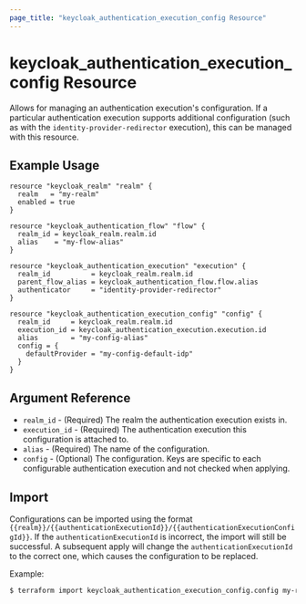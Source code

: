 ```yaml
---
page_title: "keycloak_authentication_execution_config Resource"
---
```


# keycloak\_authentication\_execution\_config Resource

Allows for managing an authentication execution's configuration. If a particular authentication execution supports additional
configuration (such as with the `identity-provider-redirector` execution), this can be managed with this resource.

## Example Usage

```hcl
resource "keycloak_realm" "realm" {
  realm   = "my-realm"
  enabled = true
}

resource "keycloak_authentication_flow" "flow" {
  realm_id = keycloak_realm.realm.id
  alias    = "my-flow-alias"
}

resource "keycloak_authentication_execution" "execution" {
  realm_id          = keycloak_realm.realm.id
  parent_flow_alias = keycloak_authentication_flow.flow.alias
  authenticator     = "identity-provider-redirector"
}

resource "keycloak_authentication_execution_config" "config" {
  realm_id     = keycloak_realm.realm.id
  execution_id = keycloak_authentication_execution.execution.id
  alias        = "my-config-alias"
  config = {
    defaultProvider = "my-config-default-idp"
  }
}
```

## Argument Reference

- `realm_id` - (Required) The realm the authentication execution exists in.
- `execution_id` - (Required) The authentication execution this configuration is attached to.
- `alias` - (Required) The name of the configuration.
- `config` - (Optional) The configuration. Keys are specific to each configurable authentication execution and not checked when applying.

## Import

Configurations can be imported using the format `{{realm}}/{{authenticationExecutionId}}/{{authenticationExecutionConfigId}}`.
If the `authenticationExecutionId` is incorrect, the import will still be successful.
A subsequent apply will change the `authenticationExecutionId` to the correct one, which causes the configuration to be replaced.

Example:

```bash
$ terraform import keycloak_authentication_execution_config.config my-realm/be081463-ddbf-4b42-9eff-9c97886f24ff/30559fcf-6fb8-45ea-8c46-2b86f46ebc17
```
